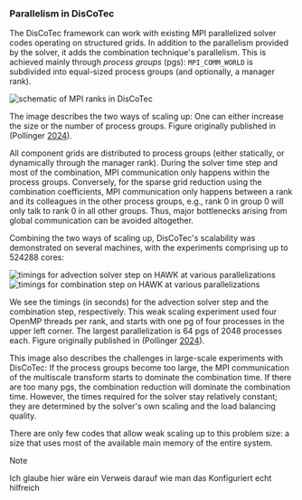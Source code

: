### Parallelism in DisCoTec

The DisCoTec framework can work with existing MPI parallelized solver codes
operating on structured grids.
In addition to the parallelism provided by the solver, it adds the combination
technique's parallelism.
This is achieved mainly through *process groups* (pgs):
`MPI_COMM_WORLD` is subdivided into equal-sized process groups
(and optionally, a manager rank).

![schematic of MPI ranks in DisCoTec](../gfx/discotec-ranks.svg)

The image describes the two ways of scaling up:
One can either increase the size or the number of process groups.
Figure originally published in (Pollinger [2024](https://elib.uni-stuttgart.de/handle/11682/14229)).

All component grids are distributed to process groups (either statically, or
dynamically through the manager rank).
During the solver time step and most of the combination, MPI communication only
happens within the process groups.
Conversely, for the sparse grid reduction using the combination coefficients,
MPI communication only happens between a rank and its colleagues in the other
process groups, e.g., rank 0 in group 0 will only talk to rank 0 in all other groups.
Thus, major bottlenecks arising from global communication can be avoided altogether.

Combining the two ways of scaling up, DisCoTec's scalability was demonstrated on
several machines, with the experiments comprising up to 524288 cores:

![timings for advection solver step on HAWK at various
parallelizations](../gfx/times-solver-on-hawk.svg)![timings for combination step on
HAWK at various parallelizations](../gfx/times-combination-on-hawk.svg)

We see the timings (in seconds) for the advection solver step and the
combination step, respectively.
This weak scaling experiment used four OpenMP threads per rank, and starts with
one pg of four processes in the upper left corner.
The largest parallelization is 64 pgs of 2048 processes each.
Figure originally published in (Pollinger [2024](https://elib.uni-stuttgart.de/handle/11682/14229)).

This image also describes the challenges in large-scale experiments with DisCoTec:
If the process groups become too large, the MPI communication of the multiscale
transform starts to dominate the combination time.
If there are too many pgs, the combination reduction will dominate the
combination time.
However, the times required for the solver stay relatively constant;
they are determined by the solver's own scaling and the load balancing quality.

There are only few codes that allow weak scaling up to this problem size:
a size that uses most of the available main memory of the entire system.


>[!NOTE]
> Ich glaube hier wäre ein Verweis darauf wie man das Konfiguriert echt hilfreich
